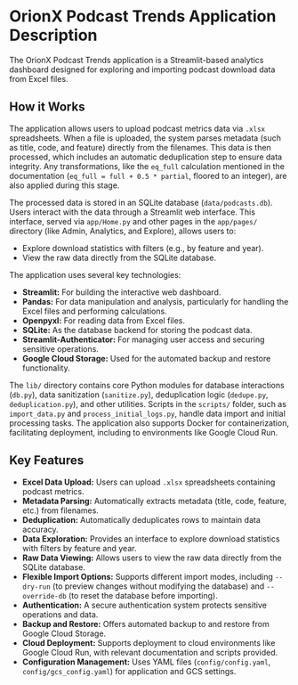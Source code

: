 # OrionX Podcast Trends Application Description

The OrionX Podcast Trends application is a Streamlit-based analytics dashboard designed for exploring and importing podcast download data from Excel files.

## How it Works

The application allows users to upload podcast metrics data via `.xlsx` spreadsheets. When a file is uploaded, the system parses metadata (such as title, code, and feature) directly from the filenames. This data is then processed, which includes an automatic deduplication step to ensure data integrity. Any transformations, like the `eq_full` calculation mentioned in the documentation (`eq_full = full + 0.5 * partial`, floored to an integer), are also applied during this stage.

The processed data is stored in an SQLite database (`data/podcasts.db`). Users interact with the data through a Streamlit web interface. This interface, served via `app/Home.py` and other pages in the `app/pages/` directory (like Admin, Analytics, and Explore), allows users to:
*   Explore download statistics with filters (e.g., by feature and year).
*   View the raw data directly from the SQLite database.

The application uses several key technologies:
*   **Streamlit:** For building the interactive web dashboard.
*   **Pandas:** For data manipulation and analysis, particularly for handling the Excel files and performing calculations.
*   **Openpyxl:** For reading data from Excel files.
*   **SQLite:** As the database backend for storing the podcast data.
*   **Streamlit-Authenticator:** For managing user access and securing sensitive operations.
*   **Google Cloud Storage:** Used for the automated backup and restore functionality.

The `lib/` directory contains core Python modules for database interactions (`db.py`), data sanitization (`sanitize.py`), deduplication logic (`dedupe.py`, `deduplication.py`), and other utilities. Scripts in the `scripts/` folder, such as `import_data.py` and `process_initial_logs.py`, handle data import and initial processing tasks. The application also supports Docker for containerization, facilitating deployment, including to environments like Google Cloud Run.

## Key Features

*   **Excel Data Upload:** Users can upload `.xlsx` spreadsheets containing podcast metrics.
*   **Metadata Parsing:** Automatically extracts metadata (title, code, feature, etc.) from filenames.
*   **Deduplication:** Automatically deduplicates rows to maintain data accuracy.
*   **Data Exploration:** Provides an interface to explore download statistics with filters by feature and year.
*   **Raw Data Viewing:** Allows users to view the raw data directly from the SQLite database.
*   **Flexible Import Options:** Supports different import modes, including `--dry-run` (to preview changes without modifying the database) and `--override-db` (to reset the database before importing).
*   **Authentication:** A secure authentication system protects sensitive operations and data.
*   **Backup and Restore:** Offers automated backup to and restore from Google Cloud Storage.
*   **Cloud Deployment:** Supports deployment to cloud environments like Google Cloud Run, with relevant documentation and scripts provided.
*   **Configuration Management:** Uses YAML files (`config/config.yaml`, `config/gcs_config.yaml`) for application and GCS settings.
